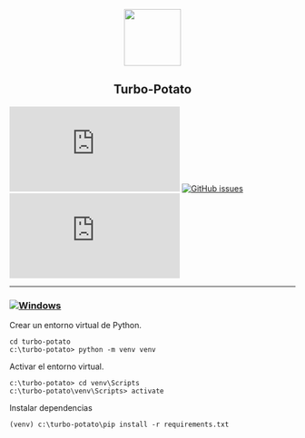 
<p align="center">
 <kbd>
  <img src="https://user-images.githubusercontent.com/33908299/158191854-45c2fef1-0d19-482a-b539-f3abcd4d14fe.png" width="100" />
 </kbd>
 <h2 align="center">Turbo-Potato</h2>
 <p align="center"></p>
</p>


 [![GitHub contributors](https://badgen.net/github/contributors/Naereen/Strapdown.js)](https://GitHub.com/toviaferna/turbo-potato/graphs/contributors/) [![GitHub issues](https://badgen.net/github/issues/Naereen/Strapdown.js/)](https://GitHub.com/toviaferna/turbo-potato/issues/) [![GitHub total-pull-requests](https://badgen.net/github/prs/Naereen/Strapdown.js)](https://GitHub.com/toviaferna/turbo-potato/pull/)
<hr>

### [![Windows](https://svgshare.com/i/ZhY.svg)](https://svgshare.com/i/ZhY.svg)
Crear un entorno virtual de Python.

```
cd turbo-potato
c:\turbo-potato> python -m venv venv
```

Activar el entorno virtual.

```
c:\turbo-potato> cd venv\Scripts
c:\turbo-potato\venv\Scripts> activate
```

Instalar dependencias

```
(venv) c:\turbo-potato\pip install -r requirements.txt
```

